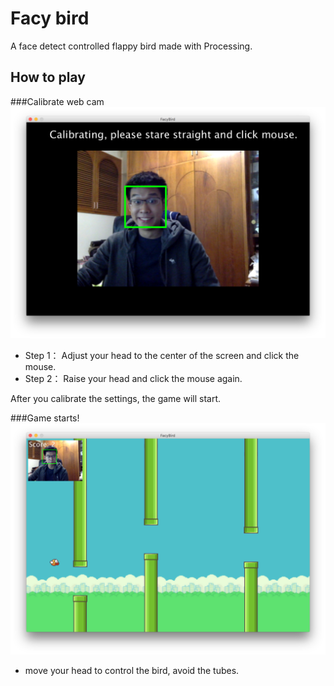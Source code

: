 # Facy bird
A face detect controlled flappy bird made with Processing.

## How to play

###Calibrate web cam
![](https://raw.githubusercontent.com/youweit/FacyBird/master/Screenshots/Screenshot-1.png)

- Step 1： Adjust your head to the center of the screen and click the mouse. 
- Step 2： Raise your head and click the mouse again.

After you calibrate the settings, the game will start.

###Game starts!
![](https://raw.githubusercontent.com/youweit/FacyBird/master/Screenshots/Screenshot-2.png)

- move your head to control the bird, avoid the tubes.




